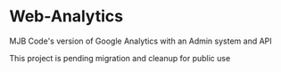 # Web-Analytics
MJB Code's version of Google Analytics with an Admin system and API

This project is pending migration and cleanup for public use